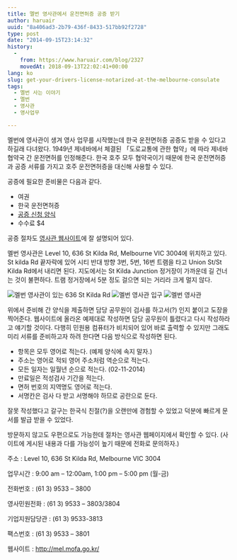 ```yaml
---
title: 멜번 영사관에서 운전면허증 공증 받기
author: haruair
uuid: "8a406ad3-2b79-436f-8433-517bb92f2728"
type: post
date: "2014-09-15T23:14:32"
history:
  - 
    from: https://www.haruair.com/blog/2327
    movedAt: 2018-09-13T22:02:41+00:00
lang: ko
slug: get-your-drivers-license-notarized-at-the-melbourne-consulate
tags:
  - 멜번 사는 이야기
  - 멜번
  - 영사관
  - 영사업무

---
```

멜번에 영사관이 생겨 영사 업무를 시작했는데 한국 운전면허증 공증도 받을 수 있다고 하길래 다녀왔다. 1949년 제네바에서 체결된 「도로교통에 관한 협약」에 따라 제네바 협약국 간 운전면허를 인정해준다. 한국 호주 모두 협약국이기 때문에 한국 운전면허증과 공증 서류를 가지고 호주 운전면허증을 대신해 사용할 수 있다.

공증에 필요한 준비물은 다음과 같다.

  * 여권
  * 한국 운전면허증
  * <a href="http://mel.mofa.go.kr/korean/as/mel/consul/notary/index.jsp?sp=http://mel.mofa.go.kr/webmodule/htsboard/template/read/korboardread.jsp%3FtypeID=15%26boardid=13986%26seqno=983952%26c=%26t=%26pagenum=1%26tableName=TYPE_LEGATION%26pc=%26dc=%26wc=%26lu=%26vu=%26iu=%26du=" target="_blank">공증 신청 양식</a>
  * 수수료 $4

공증 절차도 <a href="http://mel.mofa.go.kr/korean/as/mel/consul/notary/index.jsp?sp=http://mel.mofa.go.kr/webmodule/htsboard/template/read/korboardread.jsp%3FtypeID=15%26boardid=13986%26seqno=983952%26c=%26t=%26pagenum=1%26tableName=TYPE_LEGATION%26pc=%26dc=%26wc=%26lu=%26vu=%26iu=%26du=" target="_blank">영사관 웹사이트</a>에 잘 설명되어 있다.

멜번 영사관은 Level 10, 636 St Kilda Rd, Melbourne VIC 3004에 위치하고 있다. St kilda Rd 끝자락에 있어 시티 반대 방향 3번, 5번, 16번 트램을 타고 Union St/St Kilda Rd에서 내리면 된다. 지도에서는 St Kilda Junction 정거장이 가까운데 길 건너는 것이 불편하다. 트램 정거장에서 5분 정도 걸으면 되는 거리라 크게 멀지 않다.

<img src="/resources/live.staticflickr.com/5572/15251901922_6c7f2641a7.webp?w=660&#038;ssl=1" alt="멜번 영사관이 있는 636 St Kilda Rd" class="alignnone " />

<img src="/resources/live.staticflickr.com/3869/15251902372_26c01605eb.webp?w=660&#038;ssl=1" alt="멜번 영사관 입구" class="alignnone " />

<img src="/resources/live.staticflickr.com/3842/15065595510_9cfc09dc63.webp?w=660&#038;ssl=1" alt="멜번 영사관" class="alignnone " />

위에서 준비해 간 양식을 제출하면 담당 공무원이 검사를 하고서(?) 인지 붙이고 도장을 찍어준다. 웹사이트에 올라온 예제대로 작성하면 담당 공무원이 틀렸다고 다시 작성하라고 얘기할 것이다. 다행히 민원용 컴퓨터가 비치되어 있어 바로 출력할 수 있지만 그래도 미리 서류를 준비하고자 하려 한다면 다음 방식으로 작성하면 된다.

  * 항목은 모두 영어로 적는다. (예제 양식에 속지 말자.)
  * 주소는 영어로 적되 영어 주소처럼 역순으로 적는다.
  * 모든 일자는 일월년 순으로 적는다. (02-11-2014)
  * 만료일은 적성검사 기간을 적는다.
  * 면허 번호의 지역명도 영어로 적는다.
  * 서명칸은 검사 다 받고 서명해야 하므로 공란으로 둔다.

잘못 작성했다고 갈구는 한국식 친절(?)을 오랜만에 경험할 수 있었고 덕분에 빠르게 문서를 발급 받을 수 있었다.

방문하지 않고도 우편으로도 가능한데 절차는 영사관 웹페이지에서 확인할 수 있다. (사이트에 게시된 내용과 다를 가능성이 높기 때문에 전화로 문의하자.)

주소 : Level 10, 636 St Kilda Rd, Melbourne VIC 3004
  
업무시간 : 9:00 am &#8211; 12:00am, 1:00 pm &#8211; 5:00 pm (월-금)
  
전화번호 : (61 3) 9533 – 3800
  
영사민원전화 : (61 3) 9533 – 3803/3804
  
기업지원담당관 : (61 3) 9533-3813
  
팩스번호 : (61 3) 9533 – 3801
  
웹사이트 : <a href="http://mel.mofa.go.kr/" target="_blank">http://mel.mofa.go.kr/</a>